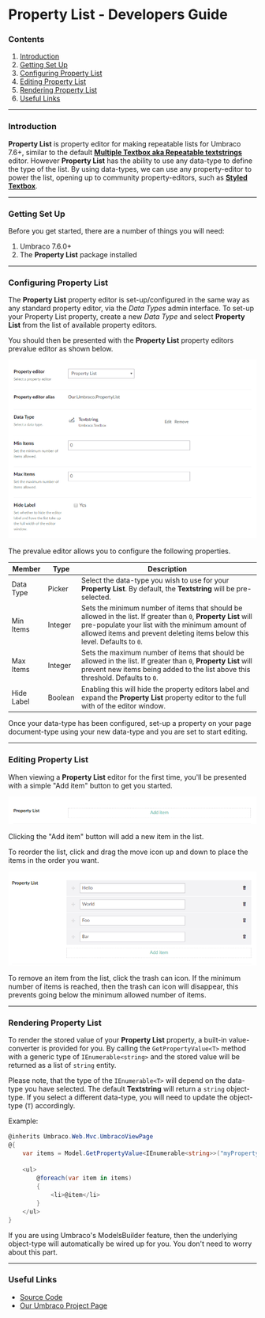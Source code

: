 # Property List - Developers Guide

### Contents

1. [Introduction](#introduction)
2. [Getting Set Up](#getting-set-up)
3. [Configuring Property List](#configuring-property-list)
4. [Editing Property List](#editing-property-list)
5. [Rendering Property List](#rendering-property-list)
6. [Useful Links](#useful-links)

---

### Introduction

**Property List** is property editor for making repeatable lists for Umbraco 7.6+, similar to the default [**Multiple Textbox aka Repeatable textstrings**](https://our.umbraco.com/documentation/getting-started/backoffice/property-editors/built-in-property-editors/Multiple-Textbox) editor. However **Property List** has the ability to use any data-type to define the type of the list. By using data-types, we can use any property-editor to power the list, opening up to community property-editors, such as [**Styled Textbox**](https://our.umbraco.com/projects/backoffice-extensions/styled-textbox/).

---

### Getting Set Up

Before you get started, there are a number of things you will need:

1. Umbraco 7.6.0+
2. The **Property List** package installed

---

### Configuring Property List

The **Property List** property editor is set-up/configured in the same way as any standard property editor, via the *Data Types* admin interface. To set-up your Property List property, create a new *Data Type* and select **Property List** from the list of available property editors.

You should then be presented with the **Property List** property editors prevalue editor as shown below.

![Property List - Prevalue Editor](img/screenshots/property-list-data-prevalues.png)

The prevalue editor allows you to configure the following properties.

| Member          | Type    | Description |
|-----------------|---------|-------------|
| Data Type       | Picker  | Select the data-type you wish to use for your **Property List**. By default, the **Textstring** will be pre-selected. |
| Min Items       | Integer | Sets the minimum number of items that should be allowed in the list. If greater than `0`, **Property List** will pre-populate your list with the minimum amount of allowed items and prevent deleting items below this level. Defaults to `0`.
| Max Items       | Integer | Sets the maximum number of items that should be allowed in the list. If greater than `0`, **Property List** will prevent new items being added to the list above this threshold. Defaults to `0`. |
| Hide Label      | Boolean | Enabling this will hide the property editors label and expand the **Property List** property editor to the full with of the editor window. |

Once your data-type has been configured, set-up a property on your page document-type using your new data-type and you are set to start editing.

---

### Editing Property List

When viewing a **Property List** editor for the first time, you'll be presented with a simple "Add item" button to get you started.

![Property List - Add Item](img/screenshots/property-list-property-editor-01.png)

Clicking the "Add item" button will add a new item in the list.

To reorder the list, click and drag the move icon up and down to place the items in the order you want.

![Property List - Add Item](img/screenshots/property-list-property-editor-02.png)

To remove an item from the list, click the trash can icon. If the minimum number of items is reached, then the trash can icon will disappear, this prevents going below the minimum allowed number of items.

---

### Rendering Property List

To render the stored value of your **Property List** property, a built-in value-converter is provided for you. By calling the `GetPropertyValue<T>` method with a generic type of `IEnumerable<string>` and the stored value will be returned as a list of `string` entity.

Please note, that the type of the `IEnumerable<T>` will depend on the data-type you have selected. The default **Textstring** will return a `string` object-type. If you select a different data-type, you will need to update the object-type (`T`) accordingly.

Example:

```csharp
@inherits Umbraco.Web.Mvc.UmbracoViewPage
@{
	var items = Model.GetPropertyValue<IEnumerable<string>>("myPropertyAlias");

	<ul>
		@foreach(var item in items)
		{
			<li>@item</li>
		}
	</ul>
}
```

If you are using Umbraco's ModelsBuilder feature, then the underlying object-type will automatically be wired up for you. You don't need to worry about this part.

---

### Useful Links

* [Source Code](https://github.com/leekelleher/umbraco-property-list)
* [Our Umbraco Project Page](http://our.umbraco.org/projects/backoffice-extensions/property-list)

